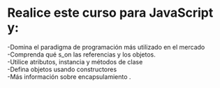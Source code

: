 # Realice este curso para JavaScript y:

-Domina el paradigma de programación más utilizado en el mercado<br>
-Comprenda qué s_on las referencias y los objetos.<br>
-Utilice atributos, instancia y métodos de clase<br>
-Defina objetos usando constructores<br>
-Más información sobre encapsulamiento   .